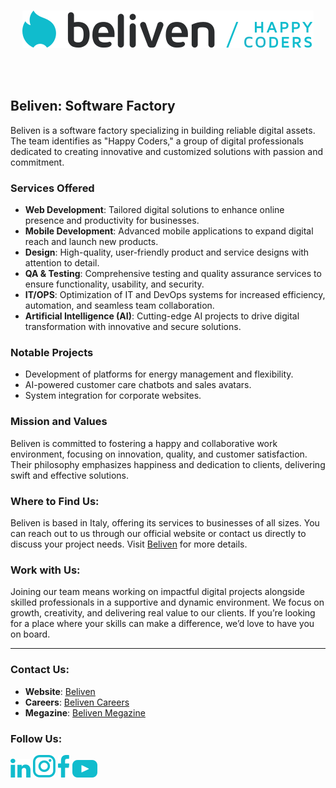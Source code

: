 <br>
<p align="center"><img src="./assets/logo.svg" /></p>
<br>

<br />

## Beliven: Software Factory

Beliven is a software factory specializing in building reliable digital assets. The team identifies as "Happy Coders," a group of digital professionals dedicated to creating innovative and customized solutions with passion and commitment.

### Services Offered

- **Web Development**: Tailored digital solutions to enhance online presence and productivity for businesses.
- **Mobile Development**: Advanced mobile applications to expand digital reach and launch new products.
- **Design**: High-quality, user-friendly product and service designs with attention to detail.
- **QA & Testing**: Comprehensive testing and quality assurance services to ensure functionality, usability, and security.
- **IT/OPS**: Optimization of IT and DevOps systems for increased efficiency, automation, and seamless team collaboration.
- **Artificial Intelligence (AI)**: Cutting-edge AI projects to drive digital transformation with innovative and secure solutions.

### Notable Projects
- Development of platforms for energy management and flexibility.
- AI-powered customer care chatbots and sales avatars.
- System integration for corporate websites.

### Mission and Values
Beliven is committed to fostering a happy and collaborative work environment, focusing on innovation, quality, and customer satisfaction. Their philosophy emphasizes happiness and dedication to clients, delivering swift and effective solutions.

### Where to Find Us:
Beliven is based in Italy, offering its services to businesses of all sizes.
You can reach out to us through our official website or contact us directly to discuss your project needs.
Visit [Beliven](https://www.beliven.com/en) for more details.

### Work with Us:

Joining our team means working on impactful digital projects alongside skilled professionals in a supportive and dynamic environment.
We focus on growth, creativity, and delivering real value to our clients.
If you’re looking for a place where your skills can make a difference, we’d love to have you on board.

---

### Contact Us:

- **Website**: [Beliven](https://www.beliven.com/)
- **Careers**: [Beliven Careers](https://careers.beliven.com/)
- **Megazine**: [Beliven Megazine](https://megazine.beliven.com/)

### Follow Us:

[‎<img src="./assets/social/linkedin.svg" alt="Linkedin" />‎](https://it.linkedin.com/company/beliven)
[‎<img src="./assets/social/instagram.svg" alt="Instagram" />‎](https://www.instagram.com/happycoders/)
[‎<img src="./assets/social/facebook.svg" alt="Meta" />‎](https://www.facebook.com/Belivencom/)
[‎<img src="./assets/social/youtube.svg" alt="Youtube" />‎](https://www.youtube.com/@beliven)
